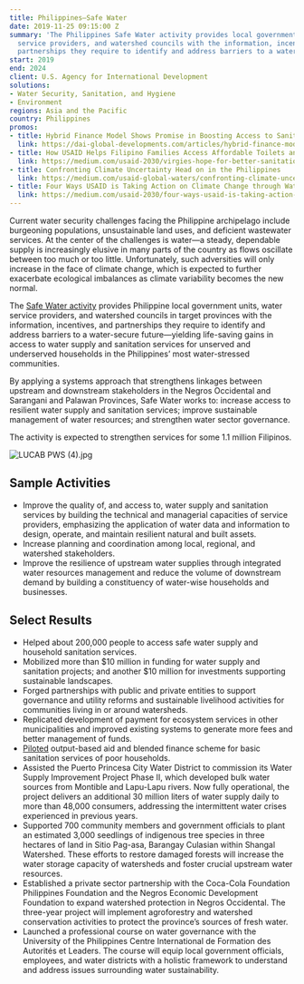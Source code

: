 ```yaml
---
title: Philippines—Safe Water
date: 2019-11-25 09:15:00 Z
summary: 'The Philippines Safe Water activity provides local government units, water
  service providers, and watershed councils with the information, incentives, and
  partnerships they require to identify and address barriers to a water-secure future. '
start: 2019
end: 2024
client: U.S. Agency for International Development
solutions:
- Water Security, Sanitation, and Hygiene
- Environment
regions: Asia and the Pacific
country: Philippines
promos:
- title: Hybrid Finance Model Shows Promise in Boosting Access to Sanitation
  link: https://dai-global-developments.com/articles/hybrid-finance-model-shows-promise-in-boosting-access-to-sanitation
- title: How USAID Helps Filipino Families Access Affordable Toilets and Septic Tanks
  link: https://medium.com/usaid-2030/virgies-hope-for-better-sanitation-b09203ad509f
- title: Confronting Climate Uncertainty Head on in the Philippines
  link: https://medium.com/usaid-global-waters/confronting-climate-uncertainty-head-on-in-the-philippines-17d2666536b0
- title: Four Ways USAID is Taking Action on Climate Change through Water
  link: https://medium.com/usaid-2030/four-ways-usaid-is-taking-action-on-climate-change-through-water-7c59d7db9c80
---
```


Current water security challenges facing the Philippine archipelago include burgeoning populations, unsustainable land uses, and deficient wastewater services. At the center of the challenges is water—a steady, dependable supply is increasingly elusive in many parts of the country as flows oscillate between too much or too little. Unfortunately, such adversities will only increase in the face of climate change, which is expected to further exacerbate ecological imbalances as climate variability becomes the new normal.

The [Safe Water activity](https://www.globalwaters.org/HowWeWork/Activities/philippines-safe-water) provides Philippine local government units, water service providers, and watershed councils in target provinces with the information, incentives, and partnerships they require to identify and address barriers to a water-secure future—yielding life-saving gains in access to water supply and sanitation services for unserved and underserved households in the Philippines’ most water-stressed communities. 
 
By applying a systems approach that strengthens linkages between upstream and downstream stakeholders in the Negros Occidental and Sarangani and Palawan Provinces, Safe Water works to: increase access to resilient water supply and sanitation services; improve sustainable management of water resources; and strengthen water sector governance.
 
The activity is expected to strengthen services for some 1.1 million Filipinos.

![LUCAB PWS (4).jpg](/uploads/LUCAB%20PWS%20(4).jpg) 

## Sample Activities

* Improve the quality of, and access to, water supply and sanitation services by building the technical and managerial capacities of service providers, emphasizing the application of water data and information to design, operate, and maintain resilient natural and built assets. 
* Increase planning and coordination among local, regional, and watershed stakeholders. 
* Improve the resilience of upstream water supplies through integrated water resources management and reduce the volume of downstream demand by building a constituency of water-wise households and businesses.

## Select Results
 
* Helped about 200,000 people to access safe water supply and household sanitation services.
* Mobilized more than $10 million in funding for water supply and sanitation projects; and another $10 million for investments supporting sustainable landscapes.
* Forged partnerships with public and private entities to support governance and utility reforms and sustainable livelihood activities for communities living in or around watersheds.
* Replicated development of payment for ecosystem services in other municipalities and improved existing systems to generate more fees and better management of funds.
* [Piloted](https://dai-global-developments.com/articles/hybrid-finance-model-shows-promise-in-boosting-access-to-sanitation) output-based aid and blended finance scheme for basic sanitation services of poor households. 
* Assisted the Puerto Princesa City Water District to commission its Water Supply Improvement Project Phase II, which developed bulk water sources from Montible and Lapu-Lapu rivers. Now fully operational, the project delivers an additional 30 million liters of water supply daily to more than 48,000 consumers, addressing the intermittent water crises experienced in previous years.
* Supported 700 community members and government officials to plant an estimated 3,000 seedlings of indigenous tree species in three hectares of land in Sitio Pag-asa, Barangay Culasian within Shangal Watershed. These efforts to restore damaged forests will increase the water storage capacity of watersheds and foster crucial upstream water resources. 
* Established a private sector partnership with the Coca-Cola Foundation Philippines Foundation and the Negros Economic Development Foundation to expand watershed protection in Negros Occidental. The three-year project will implement agroforestry and watershed conservation activities to protect the province’s sources of fresh water.
* Launched a professional course on water governance with the University of the Philippines Centre International de Formation des Autorités et Leaders. The course will equip local government officials, employees, and water districts with a holistic framework to understand and address issues surrounding water sustainability.
